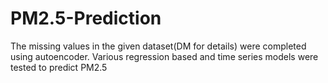 # PM2.5-Prediction
The missing values in the given dataset(DM for details) were completed using autoencoder. Various regression based and time series models were tested to predict PM2.5
